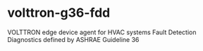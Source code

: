 # volttron-g36-fdd
VOLTTRON edge device agent for HVAC systems Fault Detection Diagnostics defined by ASHRAE Guideline 36
